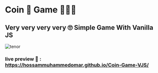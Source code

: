 # Coin 📀 Game 🤸🏾‍♂️
## Very very very very 🙄 Simple Game With Vanilla JS

![tenor](https://user-images.githubusercontent.com/49618856/92133334-8b279e80-ee08-11ea-8e76-baea3865eb73.gif)

### live preview 🙈 : https://hossammuhammedomar.github.io/Coin-Game-VJS/
